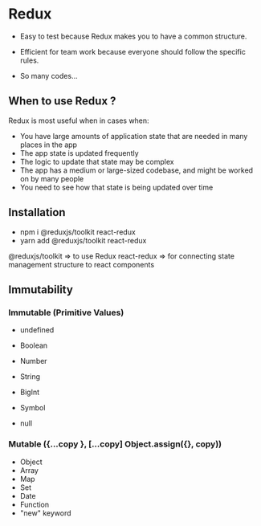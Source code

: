 # Redux

* Easy to test because Redux makes you to have a common structure.

* Efficient for team work because everyone should follow the specific rules.

* So many codes...

## When to use Redux ?
Redux is most useful when in cases when:

* You have large amounts of application state that are needed in many places in the app
* The app state is updated frequently
* The logic to update that state may be complex
* The app has a medium or large-sized codebase, and might be worked on by many people
* You need to see how that state is being updated over time

## Installation 
  * npm i @reduxjs/toolkit react-redux
  * yarn add @reduxjs/toolkit react-redux

  @reduxjs/toolkit  => to use Redux
  react-redux => for connecting state management structure to react components

## Immutability

  ###  Immutable (Primitive Values)      

  - undefined

  - Boolean

  - Number

  - String

  - BigInt

  - Symbol

  - null  

  ### Mutable ({...copy }, [...copy] Object.assign({}, copy)) 

  - Object
  - Array
  - Map
  - Set
  - Date
  - Function
  - "new" keyword
